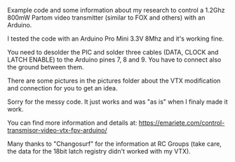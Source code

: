 Example code and some information about my research to control a 1.2Ghz 800mW Partom video transmitter (similar to FOX and others) with an Arduino.

I tested the code with an Arduino Pro Mini 3.3V 8Mhz and it's working fine.

You need to desolder the PIC and solder three cables (DATA, CLOCK and LATCH ENABLE) to the Arduino pines 7, 8 and 9. You have to connect also the ground between them.

There are some pictures in the pictures folder about the VTX modification and connection for you to get an idea.

Sorry for the messy code. It just works and was "as is" when I finaly made it work.

You can find more information and details at: https://emariete.com/control-transmisor-video-vtx-fpv-arduino/

Many thanks to "Changosurf" for the information at RC Groups (take care, the data for the 18bit latch registry didn't worked with my VTX).
